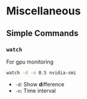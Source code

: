 # Miscellaneous

## Simple Commands

### `watch`
For gpu monitoring
```bash
watch -d -n 0.5 nvidia-smi
```
- `-d`: Show **d**ifference
- `-n`: Time interval
